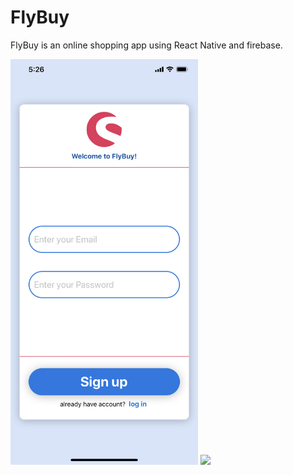 # FlyBuy
FlyBuy is an online shopping app using React Native and firebase.

<img src="assets/IMG_0028.PNG" width = "300"/>
<img src="images/IMG_0027.PNG" width = "300"/>
